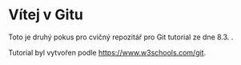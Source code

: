 # Vítej v Gitu

Toto je druhý pokus pro cvičný repozitář pro Git tutorial ze dne 8.3. .</br>

Tutorial byl vytvořen podle https://www.w3schools.com/git.
